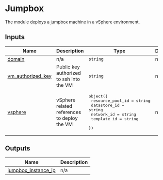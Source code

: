 # Jumpbox

The module deploys a jumpbox machine in a vSphere environment.

<!-- BEGIN_TF_DOCS -->
<!-- This section will be overridden by terraform-docs. Do not change it.-->
## Inputs

| Name | Description | Type | Default | Required |
|------|-------------|------|---------|:--------:|
| <a name="input_domain"></a> [domain](#input\_domain) | n/a | `string` | n/a | yes |
| <a name="input_vm_authorized_key"></a> [vm\_authorized\_key](#input\_vm\_authorized\_key) | Public key authorized to ssh into the VM | `string` | n/a | yes |
| <a name="input_vsphere"></a> [vsphere](#input\_vsphere) | vSphere related references to deploy the VM | <pre>object({<br>    resource_pool_id = string<br>    datastore_id = string<br>    network_id = string<br>    template_id = string<br>  })</pre> | n/a | yes |

## Outputs

| Name | Description |
|------|-------------|
| <a name="output_jumpbox_instance_ip"></a> [jumpbox\_instance\_ip](#output\_jumpbox\_instance\_ip) | n/a |
<!-- END_TF_DOCS -->